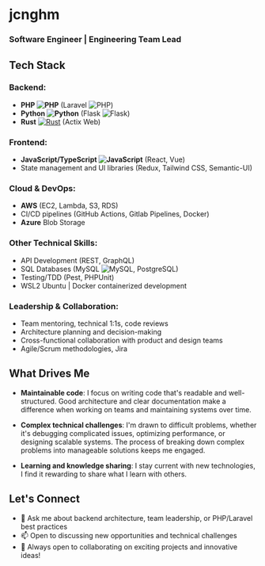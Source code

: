 # jcnghm
### Software Engineer | Engineering Team Lead

## Tech Stack
### Backend:
- **PHP ![PHP](https://img.shields.io/badge/-PHP-black?style=flat-square&logo=PHP)** (Laravel ![PHP](https://img.shields.io/badge/-laravel-black?style=flat-square&logo=laravel))
- **Python ![Python](https://img.shields.io/badge/-Python-black?style=flat-square&logo=Python)** (Flask ![Flask](https://img.shields.io/badge/-Flask-black?style=flat-square&logo=flask))
- **Rust** [![Rust](https://img.shields.io/badge/Rust-%23000000.svg?e&logo=rust&logoColor=white)](#) (Actix Web)

### Frontend:
- **JavaScript/TypeScript ![JavaScript](https://img.shields.io/badge/-JavaScript-black?style=flat-square&logo=javascript)** (React, Vue)
- State management and UI libraries (Redux, Tailwind CSS, Semantic-UI)

### Cloud & DevOps:
- **AWS** (EC2, Lambda, S3, RDS)
- CI/CD pipelines (GitHub Actions, Gitlab Pipelines, Docker)
- **Azure** Blob Storage

### Other Technical Skills:
- API Development (REST, GraphQL)
- SQL Databases (MySQL ![MySQL](https://img.shields.io/badge/-MySQL-black?style=flat-square&logo=mysql), PostgreSQL)
- Testing/TDD (Pest, PHPUnit)
- WSL2 Ubuntu | Docker containerized development

### Leadership & Collaboration:
- Team mentoring, technical 1:1s, code reviews
- Architecture planning and decision-making
- Cross-functional collaboration with product and design teams
- Agile/Scrum methodologies, Jira

## What Drives Me

- **Maintainable code**: I focus on writing code that's readable and well-structured. Good architecture and clear documentation make a difference when working on teams and maintaining systems over time.
  
- **Complex technical challenges**: I'm drawn to difficult problems, whether it's debugging complicated issues, optimizing performance, or designing scalable systems. The process of breaking down complex problems into manageable solutions keeps me engaged.
  
- **Learning and knowledge sharing**: I stay current with new technologies, I find it rewarding to share what I learn with others.
  
## Let's Connect
- 💬 Ask me about backend architecture, team leadership, or PHP/Laravel best practices
- 📫 Open to discussing new opportunities and technical challenges
- 🚢 Always open to collaborating on exciting projects and innovative ideas!
